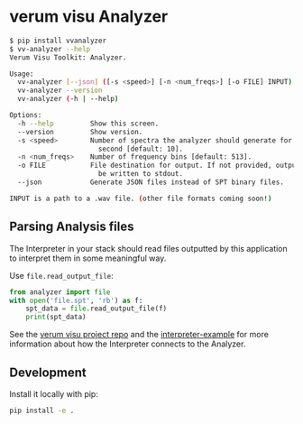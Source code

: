 # verum visu Analyzer

<!--
verum-visu.git
    submodule: analyzer.git; package: vvanalyzer
    submodule: renderer.git; package: vvrenderer
    submodule: sptfile.git; package: vvsptfile
    submodule: frsfile.git; package: vvfrsfile
    submodule: rndfile.git; package: vvrndfile

TODO: publish:
vvanalyzer, vvrenderer, vvsptfile, vvfrsfile, vvrndfile
(the tools and Visualizer parts should reference the appropriate file formats
directly)
TODO: create a demo Transformer (not template yet) in python
(as separate repos)
the transformer should use the new vvanalyzer.read_output_file


in /verum-visu repo, also write more about the ideas of the project -
the repo will pretty much be the project home page (in the OSS community)
-->

```sh
$ pip install vvanalyzer
$ vv-analyzer --help
Verum Visu Toolkit: Analyzer.

Usage:
  vv-analyzer [--json] ([-s <speed>] [-n <num_freqs>] [-o FILE] INPUT)...
  vv-analyzer --version
  vv-analyzer (-h | --help)

Options:
  -h --help         Show this screen.
  --version         Show version.
  -s <speed>        Number of spectra the analyzer should generate for each
                      second [default: 10].
  -n <num_freqs>    Number of frequency bins [default: 513].
  -o FILE           File destination for output. If not provided, output will
                      be written to stdout.
  --json            Generate JSON files instead of SPT binary files.

INPUT is a path to a .wav file. (other file formats coming soon!)
```

## Parsing Analysis files

The Interpreter in your stack should read files outputted by this
application to interpret them in some meaningful way.

Use `file.read_output_file`:

```py
from analyzer import file
with open('file.spt', 'rb') as f:
    spt_data = file.read_output_file(f)
    print(spt_data)
```

See the [verum visu project repo](https://github.com/verum-visu-toolkit/verum-visu)
and the [interpreter-example](https://github.com/verum-visu-toolkit/interpreter-example)
for more information about how the Interpreter connects to the Analyzer.

## Development

Install it locally with pip:

```sh
pip install -e .
```